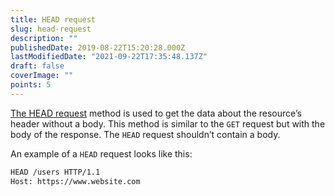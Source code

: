 ```yaml
---
title: HEAD request
slug: head-request
description: ""
publishedDate: 2019-08-22T15:20:28.000Z
lastModifiedDate: "2021-09-22T17:35:48.137Z"
draft: false
coverImage: ""
points: 5
---
```


[The HEAD request](https://developer.mozilla.org/en-US/docs/Web/HTTP/Methods/HEAD) method is used to get the data about the resource’s header without a body. This method is similar to the `GET` request but with the body of the response. The `HEAD` request shouldn’t contain a body.

An example of a `HEAD` request looks like this:

```bash
HEAD /users HTTP/1.1
Host: https://www.website.com
```
